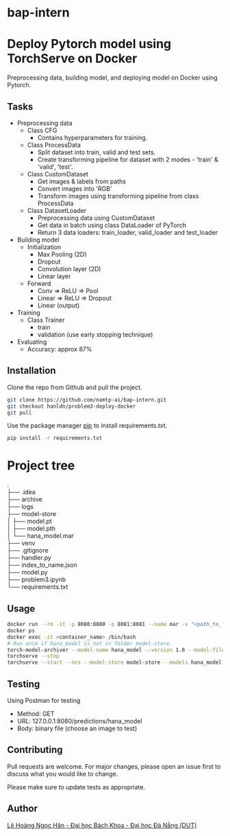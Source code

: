 # bap-intern
# Deploy Pytorch model using TorchServe on Docker

Preprocessing data, building model, and deploying model on Docker using Pytorch.

## Tasks 
* Preprocessing data
  * Class CFG
    * Contains hyperparameters for training.
  * Class ProcessData
    * Split dataset into train, valid and test sets.
    * Create transforming pipeline for dataset with 2 modes - 'train' & 'valid', 'test'.
  * Class CustomDataset
    * Get images & labels from paths
    * Convert images into 'RGB'
    * Transform images using transforming pipeline from class ProcessData 
  * Class DatasetLoader
    * Preprocessing data using CustomDataset
    * Get data in batch using class DataLoader of PyTorch
    * Return 3 data loaders: train_loader, valid_loader and test_loader
* Building model
  * Initialization
    * Max Pooling (2D)
    * Dropout
    * Convolution layer (2D)
    * Linear layer
  * Forward
    * Conv => ReLU => Pool
    * Linear => ReLU => Dropout
    * Linear (output)
* Training
  * Class Trainer
    * train
    * validation (use early stopping technique)
* Evaluating
  * Accuracy: approx 87%
## Installation

Clone the repo from Github and pull the project.
```bash
git clone https://github.com/namtp-ai/bap-intern.git
git checkout hanldn/problem3-deploy-docker
git pull
```
Use the package manager [pip](https://pip.pypa.io/en/stable/) to install requirements.txt.

```bash
pip install -r requirements.txt
```

# Project tree 
.  
├── .idea   
├── archive   
├── logs     
├── model-store                 
│     ├── model.pt            
│     ├── model.pth   
│     └── hana_model.mar  
├── venv    
├── .gitignore   
├── handler.py   
├── index_to_name.json   
├── model.py   
├── problem3.ipynb              
└── requirements.txt 


## Usage
```bash
docker run --rm -it -p 8080:8080 -p 8081:8081 --name mar -v "<path_to_folder_model_store>:/home/model-server/model-store" -v "<path_to_folder_bap-intern>:/home/model-server/examples" pytorch/torchserve:latest
docker ps
docker exec -it <container_name> /bin/bash
# Run once if hana_model is not in folder model-store.
torch-model-archiver --model-name hana_model --version 1.0 --model-file /home/model-server/examples/model.py --serialized-file /home/model-server/model-store/model.pth --export-path /home/model-server/model-store --extra-files /home/model-server/examples/index_to_name.json --handler /home/model-server/examples/handler.py
torchserve --stop
torchserve --start --ncs --model-store model-store --models hana_model.mar
```
## Testing
Using Postman for testing
* Method: GET
* URL: 127.0.0.1:8080/predictions/hana_model
* Body: binary file (choose an image to test)

## Contributing
Pull requests are welcome. For major changes, please open an issue first to discuss what you would like to change.

Please make sure to update tests as appropriate.

## Author
[Lê Hoàng Ngọc Hân - Đại học Bách Khoa - Đại học Đà Nẵng (DUT)](https://github.com/hanahh080601) 